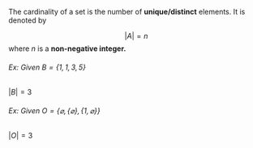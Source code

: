 The cardinality of a set is the number of **unique/distinct** elements. It is denoted by  

$$|A|=n$$
where $n$ is a **non-negative integer.**

###### Ex: Given $B=\{1,1,3,5\}$
$|B|=3$

###### Ex: Given $O=\{\varnothing,\{\varnothing\},\{1,\varnothing\}\}$
$|O|=3$
